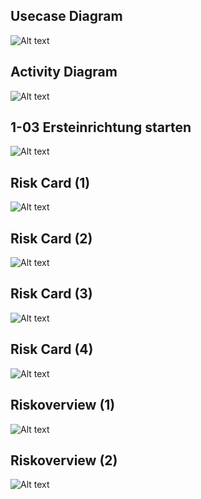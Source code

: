 <br><br>
## Usecase Diagram
![Alt text](usecase.jpg?raw=true "Title")
<br>
## Activity Diagram
![Alt text](activity.jpg?raw=true "Title")
## 1-03 Ersteinrichtung starten
![Alt text](1-03-save.jpg?raw=true "Title")
<br>
## Risk Card (1) 
![Alt text](riskcard1.jpg?raw=true "Title")
<br>
## Risk Card (2) 
![Alt text](riskcard2.jpg?raw=true "Title")
<br>
## Risk Card (3) 
![Alt text](riskcard3.jpg?raw=true "Title")
<br>
## Risk Card (4) 
![Alt text](riskcard4.jpg?raw=true "Title")
<br>
## Riskoverview (1) 
![Alt text](riskoverview.jpg?raw=true "Title")
<br>
## Riskoverview (2) 
![Alt text](riskoverview2.jpg?raw=true "Title")
